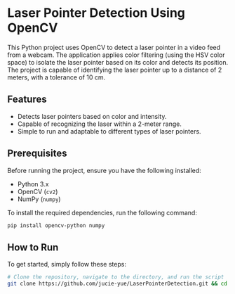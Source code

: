 # Laser Pointer Detection Using OpenCV

This Python project uses OpenCV to detect a laser pointer in a video feed from a webcam. The application applies color filtering (using the HSV color space) to isolate the laser pointer based on its color and detects its position. The project is capable of identifying the laser pointer up to a distance of 2 meters, with a tolerance of 10 cm.

## Features
- Detects laser pointers based on color and intensity.
- Capable of recognizing the laser within a 2-meter range.
- Simple to run and adaptable to different types of laser pointers.

## Prerequisites
Before running the project, ensure you have the following installed:
- Python 3.x
- OpenCV (`cv2`)
- NumPy (`numpy`)

To install the required dependencies, run the following command:

```bash
pip install opencv-python numpy
```````

## How to Run

To get started, simply follow these steps:

```bash
# Clone the repository, navigate to the directory, and run the script
git clone https://github.com/jucie-yue/LaserPointerDetection.git && cd LaserPointerDetection && python laser_detection.py
